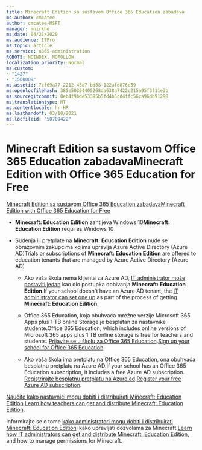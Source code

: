 ```yaml
---
title: Minecraft Edition sa sustavom Office 365 Education zabadava
ms.author: cmcatee
author: cmcatee-MSFT
manager: mnirkhe
ms.date: 04/21/2020
ms.audience: ITPro
ms.topic: article
ms.service: o365-administration
ROBOTS: NOINDEX, NOFOLLOW
localization_priority: Normal
ms.custom:
- "1427"
- "1500009"
ms.assetid: 7cf69a77-2212-43a7-bd68-122afd876e59
ms.openlocfilehash: 385e50304405268da638a7422c215a95f3f11e3b
ms.sourcegitcommit: 0eb4f9bde53395b5fd4b5cd4ffc56ca96db91298
ms.translationtype: MT
ms.contentlocale: hr-HR
ms.lasthandoff: 03/10/2021
ms.locfileid: "50709422"
---
```

# <a name="minecraft-edition-with-office-365-education-for-free"></a><span data-ttu-id="e5234-102">Minecraft Edition sa sustavom Office 365 Education zabadava</span><span class="sxs-lookup"><span data-stu-id="e5234-102">Minecraft Edition with Office 365 Education for Free</span></span>

[<span data-ttu-id="e5234-103">Minecraft Edition sa sustavom Office 365 Education zabadava</span><span class="sxs-lookup"><span data-stu-id="e5234-103">Minecraft Edition with Office 365 Education for Free</span></span>](https://docs.microsoft.com/education/windows/get-minecraft-for-education)
  
- <span data-ttu-id="e5234-104">**Minecraft: Education Edition** zahtijeva Windows 10</span><span class="sxs-lookup"><span data-stu-id="e5234-104">**Minecraft: Education Edition** requires Windows 10</span></span>

- <span data-ttu-id="e5234-105">Suđenja ili pretplate na **Minecraft: Education Edition** nude se obrazovnim zakupcima kojima upravlja Azure Active Directory (Azure AD)</span><span class="sxs-lookup"><span data-stu-id="e5234-105">Trials or subscriptions of **Minecraft: Education Edition** are offered to education tenants that are managed by Azure Active Directory (Azure AD)</span></span>

  - <span data-ttu-id="e5234-106">Ako vaša škola nema klijenta za Azure AD, [IT administrator može postaviti jedan](https://docs.microsoft.com/education/windows/school-get-minecraft) kao dio postupka dobivanja **Minecraft: Education Edition**.</span><span class="sxs-lookup"><span data-stu-id="e5234-106">If your school doesn't have an Azure AD tenant, the [IT administrator can set one up](https://docs.microsoft.com/education/windows/school-get-minecraft) as part of the process of getting **Minecraft: Education Edition**.</span></span>

  - <span data-ttu-id="e5234-107">Office 365 Education, koja obuhvaća mrežne verzije Microsoft 365 Apps plus 1 TB online Storage je besplatan za nastavnike i studente.</span><span class="sxs-lookup"><span data-stu-id="e5234-107">Office 365 Education, which includes online versions of Microsoft 365 apps plus 1 TB online storage is free for teachers and students.</span></span> <span data-ttu-id="e5234-108">[Prijavite se u školu za Office 365 Education](https://www.microsoft.com/education/products/office).</span><span class="sxs-lookup"><span data-stu-id="e5234-108">[Sign up your school for Office 365 Education](https://www.microsoft.com/education/products/office).</span></span>

  - <span data-ttu-id="e5234-109">Ako vaša škola ima pretplatu na Office 365 Education, ona obuhvaća besplatnu pretplatu na Azure AD.</span><span class="sxs-lookup"><span data-stu-id="e5234-109">If your school has an Office 365 Education subscription, it includes a free Azure AD subscription.</span></span> <span data-ttu-id="e5234-110">[Registrirajte besplatnu pretplatu na Azure ad](https://msdn.microsoft.com/library/windows/hardware/mt703369%28v=vs.85%29.aspx).</span><span class="sxs-lookup"><span data-stu-id="e5234-110">[Register your free Azure AD subscription](https://msdn.microsoft.com/library/windows/hardware/mt703369%28v=vs.85%29.aspx).</span></span>

<span data-ttu-id="e5234-111">[Naučite kako nastavnici mogu dobiti i distribuirati Minecraft: Education Edition](https://docs.microsoft.com/education/windows/teacher-get-minecraft).</span><span class="sxs-lookup"><span data-stu-id="e5234-111">[Learn how teachers can get and distribute Minecraft: Education Edition](https://docs.microsoft.com/education/windows/teacher-get-minecraft).</span></span>
  
<span data-ttu-id="e5234-112">Informirajte se o tome [kako administratori mogu dobiti i distribuirati Minecraft: Education Edition](https://docs.microsoft.com/education/windows/school-get-minecraft)i kako upravljati dozvolama za Minecraft.</span><span class="sxs-lookup"><span data-stu-id="e5234-112">[Learn how IT administrators can get and distribute Minecraft: Education Edition](https://docs.microsoft.com/education/windows/school-get-minecraft), and how to manage permissions for Minecraft.</span></span>